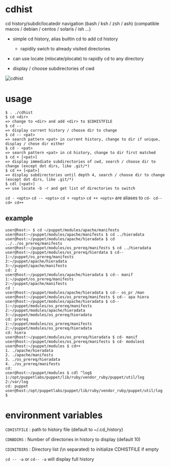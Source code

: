 # cdhist
cd history/subdir/locatedir navigation (bash / ksh / zsh / ash)
(compatible macos / debian / centos / solaris / ish ...)

* simple cd history, alias builtin cd to add cd history  
  * rapidily swich to already visited directories

* can use locate (mlocate/plocate) to rapidly cd to any directory

* display / choose subdirectories of cwd

![cdhist](https://github.com/joknarf/cdhist/assets/10117818/694e021e-e49e-4f93-8ede-228fc179e996)

# usage

```
$ . ./cdhist
$ cd <dir>
=> change to <dir> and add <dir> to $CDHISTFILE
$ cd --
=> display current history / choose dir to change
$ cd -- <pat>
=> search pattern <pat> in current history, change to dir if unique, display / chose dir either
$ cd - <pat>
=> search pattern <pat> in cd history, change to dir first matched
$ cd + [<pat>]
=> display immediate subdirectories of cwd, search / choose dir to change (except dot dirs, like .git/*)
$ cd ++ [<pat>]
=> display subdirectories until depth 4, search / choose dir to change (except dot dirs, like .git/*)
$ cdl [<pat>]
=> use locate -b -r and get list of directories to switch
```


`cd - <opts>` `cd -- <opts>` `cd + <opts>` `cd ++ <opts>` are aliases to `cd- cd-- cd+ cd++`


## example

```shell
user@host:~ $ cd ~/puppet/modules/apache/manifests
user@host:~/puppet/modules/apache/manifests $ cd ../hieradata
user@host:~/puppet/modules/apache/hieradata $ cd ../../os_prereq/manifests
user@host:~/puppet/modules/os_prereq/manifests $ cd ../hieradata
user@host:~/puppet/modules/os_prereq/hierdata $ cd--
1:~/puppet/os_prereq/manifests
2:~/puppet/apache/hieradata
3:~/puppet/apache/manifests
cd: 2
user@host:~/puppet/modules/apache/hieradata $ cd-- manif
1:~/puppet/os_prereq/manifests
2:~/puppet/apache/manifests
cd :
user@host:~/puppet/modules/apache/hieradata $ cd-- os_pr /man
user@host:~/puppet/modules/os_prereq/manifests $ cd-- apa hiera
user@host:~/puppet/modules/apache/hieradata $ cd--
1:~/puppet/modules/os_prereq/manifests
2:~/puppet/modules/apache/hieradata
3:~/puppet/modules/os_prereq/hieradata
cd: prereq
1:~/puppet/modules/os_prereq/manifests
2:~/puppet/modules/os_prereq/hieradata
cd: hiera
user@host:~/puppet/modules/os_prereq/hieradata $ cd- manif
user@host:~/puppet/modules/os_prereq/manifests $ cd- modules$
user@host:~/puppet/modules $ cd++
1. ./apache/hieradata
2. ./apache/manifests
3. ./os_prereq/hieradata
4. ./os_prereq/manifests
cd: 
user@host:~/puppet/modules $ cdl ^log$
1:/opt/puppetlabs/puppet/lib/ruby/vendor_ruby/puppet/util/log
2:/var/log
cd: puppet
user@host:/opt/puppetlabs/puppet/lib/ruby/vendor_ruby/puppet/util/log $
```

# environment variables

`CDHISTFILE` : path to history file (default to ~/.cd_history)

`CDNBDIRS`   : Number of directories in history to display (default 10)

`CDINITDIRS` : Directory list (\n separated) to initialize CDHISTFILE if empty

`cd -- -a` or `cd-- -a` will display full history
